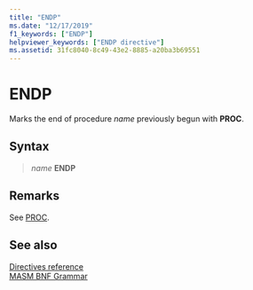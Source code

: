```yaml
---
title: "ENDP"
ms.date: "12/17/2019"
f1_keywords: ["ENDP"]
helpviewer_keywords: ["ENDP directive"]
ms.assetid: 31fc8040-8c49-43e2-8885-a20ba3b69551
---
```

# ENDP

Marks the end of procedure *name* previously begun with **PROC**.

## Syntax

> *name* **ENDP**

## Remarks

See [PROC](proc.md).

## See also

[Directives reference](directives-reference.md)\
[MASM BNF Grammar](masm-bnf-grammar.md)
